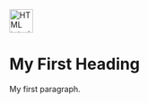 <!DOCTYPE html>
<html>
<body>

<a href="default.asp">
<img src="smiley.gif" alt="HTML tutorial" style="width:42px;height:42px;">
</a>
  
<h1>My First Heading</h1>
<p>My first paragraph.</p>

</body>
</html>
